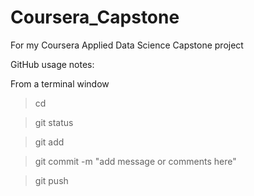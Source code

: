# Coursera_Capstone
For my Coursera Applied Data Science Capstone project

GitHub usage notes:

From a terminal window
> cd  <the directory with the code to be uploaded>

> git status

> git add <filename>
    
> git commit -m "add message or comments here"
    
> git push
   